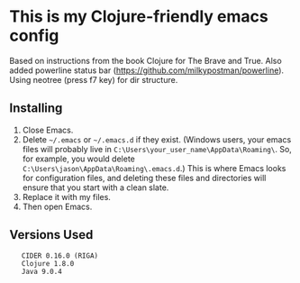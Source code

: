 # This is my Clojure-friendly emacs config
Based on instructions from the book Clojure for The Brave and True.
Also added powerline status bar (https://github.com/milkypostman/powerline).
Using neotree (press f7 key) for dir structure.
## Installing
1. Close Emacs.
2. Delete `~/.emacs` or `~/.emacs.d` if they exist. (Windows users, your
   emacs files will probably live in
   `C:\Users\your_user_name\AppData\Roaming\`. So, for example, you
   would delete `C:\Users\jason\AppData\Roaming\.emacs.d`.) This is
   where Emacs looks for configuration files, and deleting these files
   and directories will ensure that you start with a clean slate.
3. Replace it with my files.
4. Then open Emacs.
## Versions Used

```
   CIDER 0.16.0 (RIGA)
   Clojure 1.8.0
   Java 9.0.4
```
   

